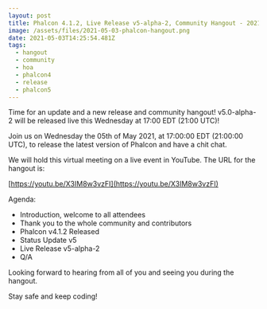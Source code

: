 ```yaml
---
layout: post
title: Phalcon 4.1.2, Live Release v5-alpha-2, Community Hangout - 2021-05-03
image: /assets/files/2021-05-03-phalcon-hangout.png
date: 2021-05-03T14:25:54.481Z
tags:
  - hangout
  - community
  - hoa
  - phalcon4
  - release
  - phalcon5
---
```

Time for an update and a new release and community hangout! v5.0-alpha-2 will be released live this Wednesday at 17:00 EDT (21:00 UTC)!
<!--more-->

Join us on Wednesday the 05th of May 2021, at 17:00:00 EDT (21:00:00 UTC), to release the latest version of Phalcon and have a chit chat. 

We will hold this virtual meeting on a live event in YouTube. The URL for the hangout is: 

[https://youtu.be/X3IM8w3vzFI](https://youtu.be/X3IM8w3vzFI)

Agenda:
- Introduction, welcome to all attendees
- Thank you to the whole community and contributors
- Phalcon v4.1.2 Released
- Status Update v5
- Live Release v5-alpha-2
- Q/A

Looking forward to hearing from all of you and seeing you during the hangout. 

Stay safe and keep coding!

